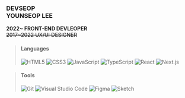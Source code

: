 ### DEVSEOP</br>YOUNSEOP LEE

**2022~ FRONT-END DEVLEOPER**</br>
~~2017~2022 UX/UI DESIGNER~~


> #### Languages ####
> ![HTML5](https://img.shields.io/badge/HTML5-E34F26.svg?&style=for-the-badge&logo=HTML5&logoColor=white)
> ![CSS3](https://img.shields.io/badge/CSS3-1572B6.svg?&style=for-the-badge&logo=CSS3&logoColor=white)
> ![JavaScript](https://img.shields.io/badge/JavaScript-F7DF1E.svg?&style=for-the-badge&logo=JavaScript&logoColor=black)
> ![TypeScript](https://img.shields.io/badge/TypeScript-3178C6.svg?&style=for-the-badge&logo=TypeScript&logoColor=white)
> ![React](https://img.shields.io/badge/React-61DAFB.svg?&style=for-the-badge&logo=React&logoColor=black)
> ![Next.js](https://img.shields.io/badge/Next.js-000000.svg?&style=for-the-badge&logo=Next.js&logoColor=white)


> #### Tools ####
> ![Git](https://img.shields.io/badge/Git-F05032.svg?&style=for-the-badge&logo=Git&logoColor=white)
> ![Visual Studio Code](https://img.shields.io/badge/Visual%20Studio%20Code-007ACC.svg?&style=for-the-badge&logo=Visual%20Studio%20Code&logoColor=white)
> ![Figma](https://img.shields.io/badge/Figma-F24E1E.svg?&style=for-the-badge&logo=Figma&logoColor=white)
> ![Sketch](https://img.shields.io/badge/Sketch-F7B500.svg?&style=for-the-badge&logo=Sketch&logoColor=black)

